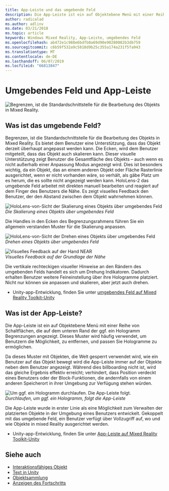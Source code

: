 ```yaml
---
title: App-Leiste und das umgebende Feld
description: Die App-Leiste ist ein auf Objektebene Menü mit einer Reihe von Schaltflächen, die auf dem unteren Rand der ggf. ein Hologramm Begrenzungen angezeigt.
author: radicalad
ms.author: adlinv
ms.date: 03/21/2018
ms.topic: article
keywords: Windows Mixed Reality, App-Leiste, umgebendes Feld
ms.openlocfilehash: ab472e1c988e6bdfb0a69d90e90280082b3db759
ms.sourcegitcommit: c6b59f532a9c5818d9b25c355a174a231f5fa943
ms.translationtype: MT
ms.contentlocale: de-DE
ms.lasthandoff: 06/07/2019
ms.locfileid: "66813847"
---
```

# <a name="bounding-box-and-app-bar"></a>Umgebendes Feld und App-Leiste
![Begrenzen, ist die Standardschnittstelle für die Bearbeitung des Objekts in Mixed Reality.](images/640px-boundingbox-hero.jpg)<br>

## <a name="what-is-the-bounding-box"></a>Was ist das umgebende Feld?

Begrenzen, ist die Standardschnittstelle für die Bearbeitung des Objekts in Mixed Reality. Es bietet dem Benutzer eine Unterstützung, dass das Objekt derzeit überhaupt angepasst werden kann. Die Ecken, wird dem Benutzer mitgeteilt, dass das Objekt auch skalieren kann. Dieser visuelle Unterstützung zeigt Benutzer die Gesamtfläche des Objekts – auch wenn es nicht außerhalb einer Anpassung Modus angezeigt wird. Dies ist besonders wichtig, da ein Objekt, das an einem anderen Objekt oder Fläche Rasterlinie ausgerichtet, wenn er nicht vorhanden wäre, so verhält, als gäbe Platz um es herum, die es sollte nicht angezeigt werden kann. HoloLens-2 das umgebende Feld arbeitet mit direkten manuell bearbeiten und reagiert auf dem Finger des Benutzers die Nähe. Es zeigt visuelles Feedback den Benutzer, der den Abstand zwischen dem Objekt wahrnehmen können. 

![HoloLens-von-Sicht der Skalierung eines Objekts über umgebendes Feld](images/HoloLens2_BoundingBox.gif)<br>
*Die Skalierung eines Objekts über umgebendes Feld*

Die Handles in den Ecken des Begrenzungsrahmens führen Sie ein allgemein verstanden Muster für die Skalierung anpassen. 

![HoloLens-von-Sicht der Drehen eines Objekts über umgebendes Feld](images/HoloLens2_BoundingBox_Rotate.gif)<br>
*Drehen eines Objekts über umgebendes Feld*


![Visuelles Feedback auf der Hand NEAR](images/HoloLens2_Proximity.gif)<br>
*Visuelles Feedback auf der Grundlage der Nähe*

Die vertikale rechteckigen visueller Hinweise an den Rändern des umgebenden Felds handelt es sich um Drehung Indikatoren. Dadurch erhalten Benutzer weitere Feineinstellung über ihre Hologramme platziert. Nicht nur können sie anpassen und skalieren, aber jetzt auch drehen.

* Unity-app-Entwicklung, finden Sie unter [umgebendes Feld auf Mixed Reality Toolkit-Unity](https://microsoft.github.io/MixedRealityToolkit-Unity/Documentation/README_BoundingBox.html)



## <a name="what-is-the-app-bar"></a>Was ist der App-Leiste?

Die App-Leiste ist ein auf Objektebene Menü mit einer Reihe von Schaltflächen, die auf dem unteren Rand der ggf. ein Hologramm Begrenzungen angezeigt. Dieses Muster wird häufig verwendet, um Benutzern die Möglichkeit, zu entfernen, und passen Sie Hologramme zu ermöglichen.

Da dieses Muster mit Objekten, die Welt gesperrt verwendet wird, wie ein Benutzer auf das Objekt bewegt wird die App-Leiste immer auf der Objekte neben dem Benutzer angezeigt. Während dies billboarding nicht ist, wird das gleiche Ergebnis effektiv erreicht; verhindert, dass Position verdeckt eines Benutzers oder der Block-Funktionen, die andernfalls von einem anderen Speicherort in ihrer Umgebung zur Verfügung stehen würden.

![Um ggf. ein Hologramm durchlaufen. Die App-Leiste folgt.](images/HoloLens2_AppBarFollowing.gif)<br>
*Durchlaufen, um ggf. ein Hologramm, folgt die App-Leiste*

Die App-Leiste wurde in erster Linie als eine Möglichkeit zum Verwalten der platzierten Objekte in der Umgebung eines Benutzers entwickelt. Gekoppelt mit das umgebende Feld, ein Benutzer verfügt über Vollzugriff auf, wo und wie Objekte in mixed Reality ausgerichtet werden.

* Unity-app-Entwicklung, finden Sie unter [App-Leiste auf Mixed Reality Toolkit-Unity](https://microsoft.github.io/MixedRealityToolkit-Unity/Documentation/README_AppBar.html)

## <a name="see-also"></a>Siehe auch
* [Interaktionsfähiges Objekt](interactable-object.md)
* [Text in Unity](text-in-unity.md)
* [Objektsammlung](object-collection.md)
* [Anzeigen des Fortschritts](progress.md)
